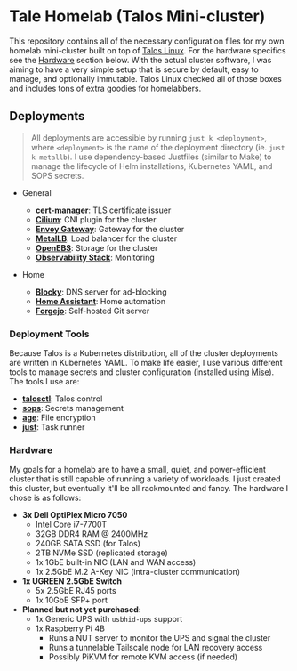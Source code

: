 # Tale Homelab (Talos Mini-cluster)
This repository contains all of the necessary configuration files for my own
homelab mini-cluster built on top of [Talos Linux](https://www.talos.dev/). For
the hardware specifics see the [Hardware](#hardware) section below. With the
actual cluster software, I was aiming to have a very simple setup that is
secure by default, easy to manage, and optionally immutable. Talos Linux
checked all of those boxes and includes tons of extra goodies for homelabbers.

## Deployments
> All deployments are accessible by running `just k <deployment>`, where
> `<deployment>` is the name of the deployment directory (ie. `just k metallb`).
> I use dependency-based Justfiles (similar to Make) to manage the lifecycle of
> Helm installations, Kubernetes YAML, and SOPS secrets.

- General
	- [**cert-manager**](./k8s/cert-manager/README.md): TLS certificate issuer
	- [**Cilium**](./k8s/cilium/README.md): CNI plugin for the cluster
	- [**Envoy Gateway**](./k8s/envoy/README.md): Gateway for the cluster
	- [**MetalLB**](./k8s/metallb/README.md): Load balancer for the cluster
	- [**OpenEBS**](./k8s/openebs/README.md): Storage for the cluster
	- [**Observability Stack**](./k8s/observability/README.md): Monitoring

- Home
	- [**Blocky**](./k8s/blocky/README.md): DNS server for ad-blocking
	- [**Home Assistant**](./k8s/home-assistant/README.md): Home automation
	- [**Forgejo**](./k8s/forgejo/README.md): Self-hosted Git server

### Deployment Tools
Because Talos is a Kubernetes distribution, all of the cluster deployments are
written in Kubernetes YAML. To make life easier, I use various different tools
to manage secrets and cluster configuration (installed using
[Mise](https://mise.jdx.dev/)). The tools I use are:
- [**talosctl**](https://www.talos.dev/v1.10/reference/cli/): Talos control
- [**sops**](https://github.com/getsops/sops): Secrets management
- [**age**](https://github.com/FiloSottile/age): File encryption
- [**just**](https://github.com/casey/just): Task runner

### Hardware
My goals for a homelab are to have a small, quiet, and power-efficient cluster
that is still capable of running a variety of workloads. I just created this
cluster, but eventually it'll be all rackmounted and fancy. The hardware I chose
is as follows:

- **3x Dell OptiPlex Micro 7050**
	- Intel Core i7-7700T
	- 32GB DDR4 RAM @ 2400MHz
	- 240GB SATA SSD (for Talos)
	- 2TB NVMe SSD (replicated storage)
	- 1x 1GbE built-in NIC (LAN and WAN access)
	- 1x 2.5GbE M.2 A-Key NIC (intra-cluster communication)
- **1x UGREEN 2.5GbE Switch**
	- 5x 2.5GbE RJ45 ports
	- 1x 10GbE SFP+ port
- **Planned but not yet purchased:**
	- 1x Generic UPS with `usbhid-ups` support
	- 1x Raspberry Pi 4B
		- Runs a NUT server to monitor the UPS and signal the cluster
		- Runs a tunnelable Tailscale node for LAN recovery access
		- Possibly PiKVM for remote KVM access (if needed)
